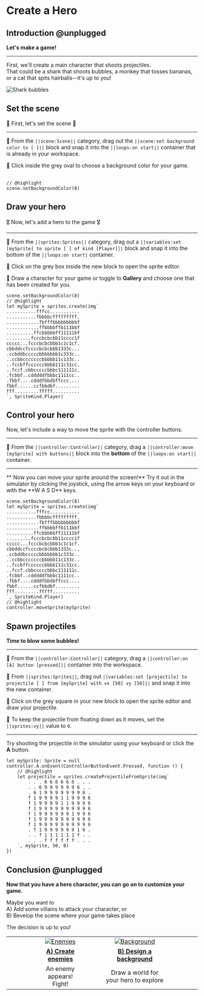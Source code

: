 # Create a Hero

## Introduction @unplugged

**Let's make a game!**
<hr/>

First, we'll create a main character that shoots projectiles.  
That could be a shark that shoots bubbles, a monkey that tosses bananas, 
or a cat that spits hairballs--it's up to you!

![Shark bubbles](/static/recipes/shark-splash/shark1.gif)

## Set the scene

🌊 First, let's set the scene 🌊
<hr/>

🔲 From the ``||scene:Scene||`` category, drag out the 
``||scene:set background color to [ ]||`` block and snap it into the 
``||loops:on start||`` container that is already in your workspace.

 🔲 Click inside the grey oval to choose a background color for your game.  
 <br/>

```blocks
// @highlight
scene.setBackgroundColor(8)
```

## Draw your hero

🎖️ Now, let's add a hero to the game 🎖️
<hr/>

🔲 From the ``||sprites:Sprites||`` category, drag out a
``||variables:set [mySprite] to sprite [ ] of kind [Player]||`` block and 
snap it into the bottom of the ``||loops:on start|`` container. 

🔲 Click on the grey box inside the new block to open the sprite editor.

🔲 Draw a character for your game or toggle to **Gallery** 
and choose one that has been created for you.

```blocks
scene.setBackgroundColor(8)
// @highlight
let mySprite = sprites.create(img`
...........fffcc...........
...........fbbbbcfffffffff.
............fbfffbbbbbbbbbf
............ffbbbbffb111bbf
..........ffcbbbbbff11111bf
.........fcccbcbcbb11cccc1f
ccccc...fcccbcbcbbb1c1c1cf.
cbbddccfccccbcbcbbb1333c...
.ccbddbcccccbbbbbbb1c333c..
..ccbbcccccccbbbbb11c133c..
..fccbffccccccbbbb111c31cc.
..fccf.cbbcccccbbbc111111c.
.fcbbf..cdddddfbbbc1111cc..
.fbbf....cdddfbbdbffccc....
fbbf......ccfbbdbf.........
fff.........fffff..........
`, SpriteKind.Player)
```

## Control your hero

Now, let's include a way to move the sprite with the controller buttons. 
<hr/>

🔲 From the ``||controller:Controller||`` category, drag a 
``||controller:move [mySprite] with buttons||`` block into the **bottom** of the 
``||loops:on start||`` container. 
<hr/>
** Now you can move your sprite around the screen!**  
Try it out in the simulator by clicking the joystick, using
the arrow keys on your keyboard or with the **W A S D** keys.

```blocks
scene.setBackgroundColor(8)
let mySprite = sprites.create(img`
...........fffcc...........
...........fbbbbcfffffffff.
............fbfffbbbbbbbbbf
............ffbbbbffb111bbf
..........ffcbbbbbff11111bf
.........fcccbcbcbb11cccc1f
ccccc...fcccbcbcbbb1c1c1cf.
cbbddccfccccbcbcbbb1333c...
.ccbddbcccccbbbbbbb1c333c..
..ccbbcccccccbbbbb11c133c..
..fccbffccccccbbbb111c31cc.
..fccf.cbbcccccbbbc111111c.
.fcbbf..cdddddfbbbc1111cc..
.fbbf....cdddfbbdbffccc....
fbbf......ccfbbdbf.........
fff.........fffff..........
`, SpriteKind.Player)
// @highlight
controller.moveSprite(mySprite)
```

## Spawn projectiles

**Time to blow some bubbles!** 
<hr/>

🔲 From the ``||controller:Controller||`` category, drag a 
``||controller:on [A] button [pressed]||`` container into the workspace.  

🔲 From ``||sprites:Sprites||``, drag out 
``||variables:set [projectile] to projectile [ ] from [mySprite] with vx [50] vy [50]||`` 
and snap it into the new container. 

🔲  Click on the grey square in your new block to open the 
sprite editor and draw your projectile. 

🔲 To keep the projectile from floating down as it moves, 
set the ``||sprites:vy||`` value to `0`.
<hr/>

Try shooting the projectile in the simulator using your keyboard or 
click the **A** button.


```blocks
let mySprite: Sprite = null
controller.A.onEvent(ControllerButtonEvent.Pressed, function () {
    // @highlight
    let projectile = sprites.createProjectileFromSprite(img`
        . . . 6 6 6 6 6 6 . . .
        . . 6 9 9 9 9 9 9 6 . .
        . 6 1 9 9 9 9 9 9 9 6 .
        f 1 9 9 9 9 1 1 9 9 9 6
        f 1 9 9 9 9 1 1 9 9 9 6
        f 1 9 9 9 9 9 9 9 9 9 6
        f 1 9 9 9 9 9 9 1 9 9 6
        f 1 9 9 9 9 9 9 9 9 9 6
        f 1 9 9 9 9 9 9 9 9 9 6
        . f 1 9 9 9 9 9 9 1 6 .
        . . f 1 1 1 1 1 1 f . .
        . . . f f f f f f . . .
    `, mySprite, 50, 0)
})
```

## Conclusion @unplugged

**Now that you have a hero character, you can go on to customize your game.**

Maybe you want to  
A) Add some villains to attack your character, or  
B) Bevelop the scene where your game takes place

The decision is up to you!

| |      | |      | |
|--|:----:|-- |:----:|--|
| &emsp;&emsp;&emsp;&emsp; | [![Enemies](/static/recipes/shark-splash/02-enemies.gif)](#recipe:/recipes/shark-splash/02-enemies) | &emsp;&emsp; | [![Background](/static/recipes/shark-splash/04-background.png)](#recipe:/recipes/shark-splash/04-background) | &emsp;&emsp;&emsp;&emsp; |
| | [**A) Create enemies**](#recipe:/recipes/shark-splash/02-enemies) | | [**B) Design a background**](#recipe:/recipes/shark-splash/04-background) | |
| | An enemy appears! Fight! | | Draw a world for your hero to explore | |

